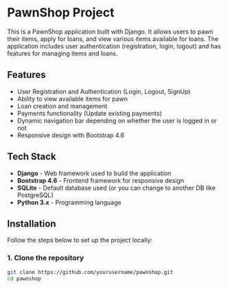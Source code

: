 # PawnShop Project

This is a PawnShop application built with Django. It allows users to pawn their items, apply for loans, and view various items available for loans. The application includes user authentication (registration, login, logout) and has features for managing items and loans.

## Features

- User Registration and Authentication (Login, Logout, SignUp)
- Ability to view available items for pawn
- Loan creation and management
- Payments functionality (Update existing payments)
- Dynamic navigation bar depending on whether the user is logged in or not
- Responsive design with Bootstrap 4.6

## Tech Stack

- **Django** - Web framework used to build the application
- **Bootstrap 4.6** - Frontend framework for responsive design
- **SQLite** - Default database used (or you can change to another DB like PostgreSQL)
- **Python 3.x** - Programming language

## Installation

Follow the steps below to set up the project locally:

### 1. Clone the repository

```bash
git clone https://github.com/yourusername/pawnshop.git
cd pawnshop
